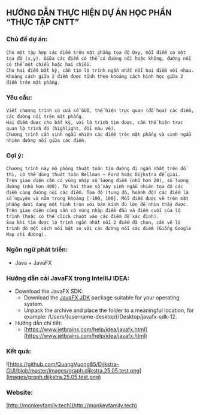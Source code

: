 ## HƯỚNG DẪN THỰC HIỆN DỰ ÁN HỌC PHẦN “THỰC TẬP CNTT”
### Chủ đề dự án:
```
Cho một tập hợp các điểm trên mặt phẳng tọa độ Oxy, mỗi điểm có một tọa độ (x,y). Giữa các điểm có thể có đường nối hoặc không, đường nối có thể một chiều hoặc hai chiều.
Cho hai điểm bất kỳ, cần tìm lộ trình ngắn nhất nối hai điểm với nhau. Khoảng cách giữa 2 điểm được tính theo khoảng cách hình học giữa 2 điểm trên mặt phẳng.
```
### Yêu cầu: 
```
Viết chương trình có cửa sổ GUI, thể hiện trực quan (đồ họa) các điểm, các đường nối trên mặt phẳng.
Hai điểm được cho bất kỳ, với lộ trình tìm được, cần thể hiện trực quan lộ trình đó (highlight, đổi màu vẽ).
Chương trình cần sinh ngẫu nhiên các điểm trên mặt phẳng và sinh ngẫu nhiên đường nối giữa các điểm.
```
### Gợi ý:
```
Chương trình này mô phỏng thuật toán tìm đường đi ngắn nhất trên đồ thị, có thể dùng thuật toán Bellman – Ford hoặc Dijkstra để giải.
Trên giao diện cần có vùng nhập số lượng điểm (nhỏ hơn 20), số lượng đường (nhỏ hơn 400). Từ hai tham số này sinh ngẫu nhiên tọa độ các điểm cùng đường nối các điểm. Tọa độ (tung độ, hoành độ) các điểm là số nguyên và nằm trong khoảng [-100, 100]. Mỗi điểm được vẽ trên mặt phẳng dưới dạng một hình tròn với bán kính đủ lớn để nhìn thấy được.
Trên giao diện cũng cần có vùng nhập điểm đầu và điểm cuối của lộ trình (hoặc có thể click chuột vào các điểm để xác định).
Sau khi tìm được lộ trình ngắn nhất nối 2 điểm đã chọn, cần vẽ lộ trình đó một cách nổi bật so với các đường nối các điểm (Giống Google Map chỉ đường).
```
### Ngôn ngữ phát triển:
* Java + JavaFX
### Hướng dẫn cài JavaFX trong IntelliJ IDEA:
* Download the JavaFX SDK﻿:
    - Download the [JavaFX JDK](https://gluonhq.com/products/javafx/) package suitable for your operating system.
    - Unpack the archive and place the folder to a meaningful location, for example: /Users/{username-desktop}/Desktop/javafx-sdk-12.
* Hướng dẫn chi tiết:
    - [https://www.jetbrains.com/help/idea/javafx.html](https://www.jetbrains.com/help/idea/javafx.html)
### Kết quả:
![https://github.com/QuangVuong85/Dijkstra-GUI/blob/master/images/graph.dijkstra.25.05.test.png](images/graph.dijkstra.25.05.test.png)
### Website:
[http://monkeyfamily.tech](http://monkeyfamily.tech)
